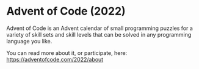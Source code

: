 # Advent of Code (2022)
Advent of Code is an Advent calendar of small programming puzzles for a variety of skill sets and skill levels that can be solved in any programming language you like.

You can read more about it, or participate, here: https://adventofcode.com/2022/about
